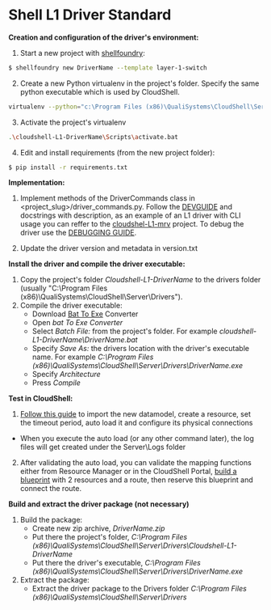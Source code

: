 # Shell L1 Driver Standard

**Creation and configuration of the driver's environment:**

1. Start a new project with [shellfoundry](https://github.com/QualiSystems/shellfoundry):
```bash
$ shellfoundry new DriverName --template layer-1-switch
```
2. Create a new Python virtualenv in the project's folder. Specify the same python executable which is used by CloudShell.
```bash
virtualenv --python="c:\Program Files (x86)\QualiSystems\CloudShell\Server\python\2.7.10\python.exe" --always-copy .\cloudshell-L1-DriverName
```
3. Activate the project's virtualenv
```bash
.\cloudshell-L1-DriverName\Scripts\activate.bat
```
4. Edit and install requirements (from the new project folder):
```bash
$ pip install -r requirements.txt

```
**Implementation:**

1. Implement methods of the DriverCommands class in <project_slug>/driver_commands.py. Follow the [DEVGUIDE](https://github.com/QualiSystems/shell-L1-standard/blob/dev/DEVGUIDE.md) and docstrings with description, as an example of an L1 driver with CLI usage you can reffer to the [cloudshel-L1-mrv](https://github.com/QualiSystems/cloudshell-L1-mrv) project.
To debug the driver use the [DEBUGGING GUIDE](https://github.com/QualiSystems/shell-L1-template/blob/dev/DEBUGGING.md).

2. Update the driver version and metadata in version.txt


**Install the driver and compile the driver executable:**
1. Copy the project's folder *Cloudshell-L1-DriverName* to the drivers folder (usually "C:\\Program Files (x86)\\QualiSystems\\CloudShell\\Server\\Drivers").
2. Compile the driver executable:
    * Download [Bat To Exe](http://www.f2ko.de/en/b2e.php) Converter
    * Open *bat To Exe Converter*
    * Select *Batch File:* from the project's folder. For example *cloudshell-L1-DriverName\\DriverName.bat*
    * Specify *Save As:* the drivers location with the driver's executable name. For example *C:\\Program Files (x86)\\QualiSystems\\CloudShell\\Server\\Drivers\\DriverName.exe*
    * Specify *Architecture*
    * Press *Compile*

**Test in CloudShell:**
1. [Follow this guide](http://help.quali.com/Online%20Help/8.1.0.4291/Portal/Content/Admn/Cnct-Ctrl-L1-Swch.htm) to import the new datamodel, create a resource, set the timeout period, auto load it and configure its physical connections
  * When you execute the auto load (or any other command later), the log files will get created under the Server\\Logs folder
2. After validating the auto load, you can validate the mapping functions either from Resource Manager or in the CloudShell Portal, [build a blueprint](http://help.quali.com/Online%20Help/8.1.0.4291/Portal/Content/CSP/LAB-MNG/Rsc-Cnct/Phys-Ntwrk-Crt.htm) with 2 resources and a route, then reserve this blueprint and connect the route.


**Build and extract the driver package (not necessary)**
1. Build the package:
    * Create new zip archive, *DriverName.zip*
    * Put there the project's folder, *C:\\Program Files (x86)\\QualiSystems\\CloudShell\\Server\\Drivers\\Cloudshell-L1-DriverName*
    * Put there the driver's executable, *C:\\Program Files (x86)\\QualiSystems\\CloudShell\\Server\\Drivers\\DriverName.exe*
2. Extract the package:
    * Extract the driver package to the Drivers folder *C:\\Program Files (x86)\\QualiSystems\\CloudShell\\Server\\Drivers*

